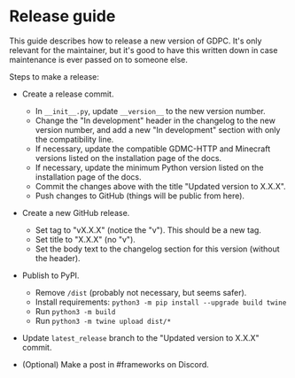 # Release guide

This guide describes how to release a new version of GDPC. It's only relevant for the maintainer, but it's good to have this written down in case maintenance is ever passed on to someone else.

Steps to make a release:

- Create a release commit.
	- In `__init__.py`, update `__version__` to the new version number.
	- Change the "In development" header in the changelog to the new version number, and add a new "In development" section with only the compatibility line.
	- If necessary, update the compatible GDMC-HTTP and Minecraft versions listed on the installation page of the docs.
	- If necessary, update the minimum Python version listed on the installation page of the docs.
	- Commit the changes above with the title "Updated version to X.X.X".
	- Push changes to GitHub (things will be public from here).

- Create a new GitHub release.
	- Set tag to "vX.X.X" (notice the "v"). This should be a new tag.
	- Set title to "X.X.X" (no "v").
	- Set the body text to the changelog section for this version (without the header).

- Publish to PyPI.
	- Remove `/dist` (probably not necessary, but seems safer).
	- Install requirements: `python3 -m pip install --upgrade build twine`
	- Run `python3 -m build`
	- Run `python3 -m twine upload dist/*`

- Update `latest_release` branch to the "Updated version to X.X.X" commit.
- (Optional) Make a post in #frameworks on Discord.
